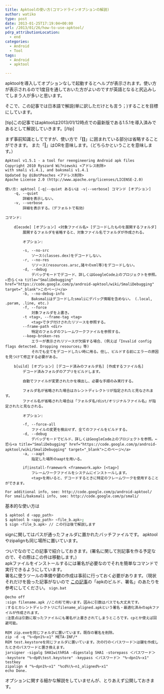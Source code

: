 ```yaml
---
title: Apktoolの使い方(コマンドラインオプションの解説)
author: watiko
type: post
date: 2013-01-25T17:19:04+00:00
url: /2013/01/26/how-to-use-apktool/
pdrp_attributionLocation:
  - end
categories:
  - Android
  - Tool
tags:
  - Android
  - apktool

---
```


apktoolを導入してオプションなしで起動するとヘルプが表示されます。使い方が表示されるので1度目を通しておいた方がよいのですが英語となると尻込みしてしまう人が多いと思います。

そこで、この記事では日本語で解説(単に訳しただけとも言う；)することを目標にしています。

[tip]この記事ではapktoolは2013/01/12時点での最新版である1.5.1を導入済みであるとして解説していきます。[/tip]

まず事前知識としてですが、使い方で「<strong>[]</strong>」に囲まれている部分は省略することができます。
また「<strong>|</strong>」はORを意味します。（どちらかということを意味します。）

<!--more-->

```
Apktool v1.5.1 - a tool for reengineering Android apk files
Copyright 2010 Ryszard Wi?niewski <アドレス削除>
with smali v1.4.1, and baksmali v1.4.1
Updated by @iBotPeaches <アドレス削除>
Apache License 2.0 (http://www.apache.org/licenses/LICENSE-2.0)

使い方: apktool [-q|--quiet あるいは -v|--verbose] コマンド [オプション]
    -q, --quiet
        詳細を表示しない。
    -v, --verbose
        詳細を表示する。（デフォルトで有効）

コマンド:

    d[ecode] [オプション] <対象ファイル名> [デコードしたものを展開するフォルダ]
        展開するフォルダを省略すると、対象ファイル名でフォルダが作成される。

        オプション:

        -s, --no-src
            ソース(classes.dex)をデコードしない。
        -r, --no-res
            リソース(resources.arsc,諸々のxml等)をデコードしない。
        -d, --debug
            デバッグモードでデコード、詳しくはGoogleCode上のプロジェクトを参照。←恐らく<a title="SmaliDebugging" href="https://code.google.com/p/android-apktool/wiki/SmaliDebugging" target="_blank">このページ</a>
        -b, --no-debug-info
            Baksmaliはデコードしたsmaliにデバッグ情報を含めない。 (.local, .param, .line, etc.)
        -f, --force
            対象フォルダを上書き。
        -t <tag>, --frame-tag <tag>
            <tag>でタグ付けされたリソースを参照する。
        --frame-path <dir>
            特定のフォルダのフレームワークファイルを参照する。
        --keep-broken-res
            エラーが表示されリソースが欠損する場合、(例えば「Invalid config flags detected. Dropping resources」等)
            それでも全てをデコードしたい時に用る。但し、ビルドする前にエラーの原因を見つけて修正する必要がある。

    b[uild] [オプション] [デコード済みのフォルダ名] [作成するファイル名]
        デコード済みフォルダのアプリをビルドします。

        自動でファイルが変更されたかを検出し、必要な手順のみ実行する。

        フォルダ名が省略された場合はカレントディレクトリが指定されたと見なされます。
        ファイル名が省略された場合は「フォルダ名/dist/オリジナルファイル名」が指定されたと見なされる。

        オプション:

        -f, --force-all
            ファイルの変更を検出せず、全てのファイルをビルドする。
        -d, --debug
            デバッグモードでビルド、詳しくはGoogleCode上のプロジェクトを参照。←恐ら<a title="SmaliDebugging" href="https://code.google.com/p/android-apktool/wiki/SmaliDebugging" target="_blank">このページ</a>
        -a, --aapt
            指定した場所のaaptを用いる。

        if|install-framework <framework.apk> [<tag>]
            フレームワークファイルをシステムにインストールします。
            <tag>を用いると、デコードするときに特定のフレームワークを使用することができます。

For additional info, see: http://code.google.com/p/android-apktool/
For smali/baksmali info, see: http://code.google.com/p/smali/
```

基本的な使い方は

```sh
$ apktool d <app_path>
$ apktool b <app_path> <file_b.apk>;
$ sign <file_b.apk> // この行は後で解説します
```
signに関してはパスが通ったフォルダに置かれたバッチファイルです。
apktoolやzipalignも同じ場所に置いています。

ついでなのでこの記事で紹介しておきます。(署名に関して別記事を作る予定なので、その際はこの件は移動します。)  
apkファイルをインストールするには署名が必要なのでそれを簡単なコマンドで実行できるようにしています。  
署名に使うツールの準備や鍵の作成は事前に行っておく必要があります。（現状それだけを扱った記事がないので
<a href="http://watiko.net/2013/01/19/how-to-make-pobox5-4-work-in-any-devices-without-rooting/" title="POBox 5.4をXperia以外の端末でも動くようにする。(root不要)">この記事</a>の「apkのビルド、署名」のあたりを参考にしてください。
`sign.bat`

```
@echo off
:sign filename.apk //この形で用います。因みに引数はパスでも大丈夫です。
:するとカレントディレクトリにfilename_aligned.apkという署名・最適化済みのapkファイルが作成されます。
:注意点は引数に取ったファイルにも署名が上書きされてしまうところです。cpとか使えば回避可能。

REM zip.exeを同じフォルダに置いています。既存の署名を削除。
zip -d -q "%~dpn1%~x1" META-INF/*
REM test.keystoreを同じフォルダに置いています。次の行の＜パスワード＞は鍵を作成したときのパスワードと置き換えます。
jarsigner -sigalg SHA1withRSA -digestalg SHA1 -storepass ＜パスワード＞ -keystore "%~dp0\test.keystore" -keypass ＜パスワード＞ "%~dpn1%~x1" testkey
zipalign 4 "%~dpn1%~x1" "%cd%\%~n1_aligned%~x1"
echo Done.
```

オプションに関する細かな解説をしていませんが、とりあえず公開しておきます。
